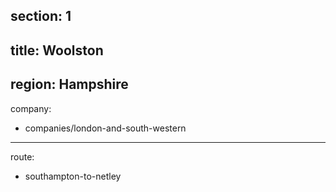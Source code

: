 ﻿section: 1
----
title: Woolston
----
region: Hampshire
----
company:
- companies/london-and-south-western
----
route:
- southampton-to-netley
